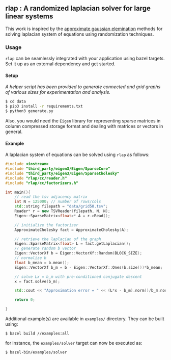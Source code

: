 ## rlap : A randomized laplacian solver for large linear systems

This work is inspired by the [approximate gaussian elemination](https://arxiv.org/abs/1605.02353) methods for solving laplacian system of equations using randomization techniques.

### Usage

`rlap` can be seamlessly integrated with your application using bazel targets. Set it up as an external dependency and get started.
#### Setup

_A helper script has been provided to generate connected and grid graphs of various sizes for experimentation and analysis._

```bash
$ cd data
$ pip3 install -r requirements.txt
$ python3 generate.py
```

Also, you would need the `Eigen` library for representing sparse matrices in column compressed storage format and dealing with matrices or vectors in general.

#### Example

A laplacian system of equations can be solved using `rlap` as follows:

```c++
#include <iostream>
#include "third_party/eigen3/Eigen/SparseCore"
#include "third_party/eigen3/Eigen/SparseCholesky"
#include "rlap/cc/reader.h"
#include "rlap/cc/factorizers.h"

int main(){
    // read the tsv adjacency matrix
    int N = 125000; // number of rows/cols
    std::string filepath = "data/grid50.tsv";
    Reader* r = new TSVReader(filepath, N, N);
    Eigen::SparseMatrix<float>* A = r->Read();

    // initialize the factorizer
    ApproximateCholesky fact = ApproximateCholesky(A);

    // retrieve the laplacian of the graph
    Eigen::SparseMatrix<float> L = fact.getLaplacian();
    // generate random b vector
    Eigen::VectorXf b = Eigen::VectorXf::Random(BLOCK_SIZE);
    // normalize b
    float b_mean = b.mean();
    Eigen::VectorXf b_m = b - Eigen::VectorXf::Ones(b.size())*b_mean;

    // solve Lx = b_m with pre-conditioned conjugate descent
    x = fact.solve(b_m);

    std::cout << "Approximation error = " << (L*x - b_m).norm()/b_m.norm() << std::endl;

    return 0;

}

```

Additional example(s) are available in `examples/` directory. They can be built using:
```
$ bazel build //examples:all
```

for instance, the `examples/solver` target can now be executed as:
```
$ bazel-bin/examples/solver
```
